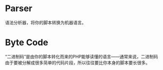 # Parser
语法分析器，将你的脚本转换为机器语言。

# Byte Code
“二进制码”是由你的脚本转化而来的PHP能够读懂的语言——通常来说，二进制码由于要被分解成很多简单的代码片段，所以往往要比你本身的脚本要长很多。
